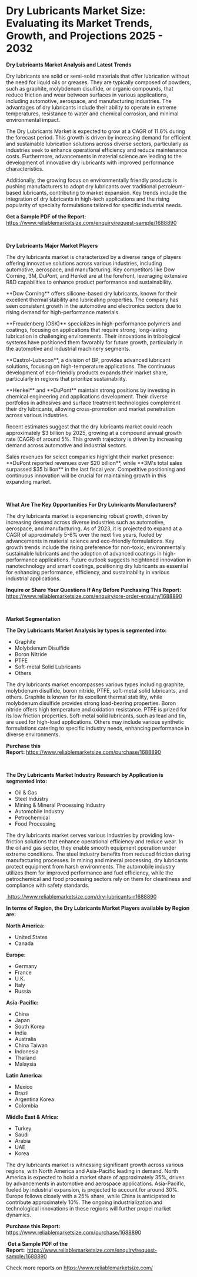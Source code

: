 <p><h1>Dry Lubricants Market Size: Evaluating its Market Trends, Growth, and Projections 2025 - 2032</h1></p><p><strong>Dry Lubricants Market Analysis and Latest Trends</strong></p>
<p><p>Dry lubricants are solid or semi-solid materials that offer lubrication without the need for liquid oils or greases. They are typically composed of powders, such as graphite, molybdenum disulfide, or organic compounds, that reduce friction and wear between surfaces in various applications, including automotive, aerospace, and manufacturing industries. The advantages of dry lubricants include their ability to operate in extreme temperatures, resistance to water and chemical corrosion, and minimal environmental impact.</p><p>The Dry Lubricants Market is expected to grow at a CAGR of 11.6% during the forecast period. This growth is driven by increasing demand for efficient and sustainable lubrication solutions across diverse sectors, particularly as industries seek to enhance operational efficiency and reduce maintenance costs. Furthermore, advancements in material science are leading to the development of innovative dry lubricants with improved performance characteristics. </p><p>Additionally, the growing focus on environmentally friendly products is pushing manufacturers to adopt dry lubricants over traditional petroleum-based lubricants, contributing to market expansion. Key trends include the integration of dry lubricants in high-tech applications and the rising popularity of specialty formulations tailored for specific industrial needs.</p></p>
<p><strong>Get a Sample PDF of the Report:&nbsp;</strong> <a href="https://www.reliablemarketsize.com/enquiry/request-sample/1688890?utm_campaign=2640&utm_medium=2&utm_source=Github&utm_content=ia&utm_term=02042025&utm_id=dry-lubricants">https://www.reliablemarketsize.com/enquiry/request-sample/1688890</a></p>
<p>&nbsp;</p>
<p><strong>Dry Lubricants Major Market Players</strong></p>
<p><p>The dry lubricants market is characterized by a diverse range of players offering innovative solutions across various industries, including automotive, aerospace, and manufacturing. Key competitors like Dow Corning, 3M, DuPont, and Henkel are at the forefront, leveraging extensive R&D capabilities to enhance product performance and sustainability.</p><p>**Dow Corning** offers silicone-based dry lubricants, known for their excellent thermal stability and lubricating properties. The company has seen consistent growth in the automotive and electronics sectors due to rising demand for high-performance materials. </p><p>**Freudenberg (OSK)** specializes in high-performance polymers and coatings, focusing on applications that require strong, long-lasting lubrication in challenging environments. Their innovations in tribological systems have positioned them favorably for future growth, particularly in the automotive and industrial machinery segments.</p><p>**Castrol-Lubecon**, a division of BP, provides advanced lubricant solutions, focusing on high-temperature applications. The continuous development of eco-friendly products expands their market share, particularly in regions that prioritize sustainability.</p><p>**Henkel** and **DuPont** maintain strong positions by investing in chemical engineering and applications development. Their diverse portfolios in adhesives and surface treatment technologies complement their dry lubricants, allowing cross-promotion and market penetration across various industries.</p><p>Recent estimates suggest that the dry lubricants market could reach approximately $3 billion by 2025, growing at a compound annual growth rate (CAGR) of around 5%. This growth trajectory is driven by increasing demand across automotive and industrial sectors.</p><p>Sales revenues for select companies highlight their market presence: **DuPont reported revenues over $20 billion**, while **3M's total sales surpassed $35 billion** in the last fiscal year. Competitive positioning and continuous innovation will be crucial for maintaining growth in this expanding market.</p></p>
<p>&nbsp;</p>
<p><strong>What Are The Key Opportunities For Dry Lubricants Manufacturers?</strong></p>
<p><p>The dry lubricants market is experiencing robust growth, driven by increasing demand across diverse industries such as automotive, aerospace, and manufacturing. As of 2023, it is projected to expand at a CAGR of approximately 5-6% over the next five years, fueled by advancements in material science and eco-friendly formulations. Key growth trends include the rising preference for non-toxic, environmentally sustainable lubricants and the adoption of advanced coatings in high-performance applications. Future outlook suggests heightened innovation in nanotechnology and smart coatings, positioning dry lubricants as essential for enhancing performance, efficiency, and sustainability in various industrial applications.</p></p>
<p><strong>Inquire or Share Your Questions If Any Before Purchasing This Report:</strong> <a href="https://www.reliablemarketsize.com/enquiry/pre-order-enquiry/1688890?utm_campaign=2640&utm_medium=2&utm_source=Github&utm_content=ia&utm_term=02042025&utm_id=dry-lubricants">https://www.reliablemarketsize.com/enquiry/pre-order-enquiry/1688890</a></p>
<p>&nbsp;</p>
<p><strong>Market Segmentation</strong></p>
<p><strong>The Dry Lubricants Market Analysis by types is segmented into:</strong></p>
<p><ul><li>Graphite</li><li>Molybdenum Disulfide</li><li>Boron Nitride</li><li>PTFE</li><li>Soft-metal Solid Lubricants</li><li>Others</li></ul></p>
<p><p>The dry lubricants market encompasses various types including graphite, molybdenum disulfide, boron nitride, PTFE, soft-metal solid lubricants, and others. Graphite is known for its excellent thermal stability, while molybdenum disulfide provides strong load-bearing properties. Boron nitride offers high temperature and oxidation resistance. PTFE is prized for its low friction properties. Soft-metal solid lubricants, such as lead and tin, are used for high-load applications. Others may include various synthetic formulations catering to specific industry needs, enhancing performance in diverse environments.</p></p>
<p><strong>Purchase this Report:&nbsp;</strong><a href="https://www.reliablemarketsize.com/purchase/1688890?utm_campaign=2640&utm_medium=2&utm_source=Github&utm_content=ia&utm_term=02042025&utm_id=dry-lubricants">https://www.reliablemarketsize.com/purchase/1688890</a></p>
<p>&nbsp;</p>
<p><strong>The Dry Lubricants Market Industry Research by Application is segmented into:</strong></p>
<p><ul><li>Oil & Gas</li><li>Steel Industry</li><li>Mining & Mineral Processing Industry</li><li>Automobile Industry</li><li>Petrochemical</li><li>Food Processing</li></ul></p>
<p><p>The dry lubricants market serves various industries by providing low-friction solutions that enhance operational efficiency and reduce wear. In the oil and gas sector, they enable smooth equipment operation under extreme conditions. The steel industry benefits from reduced friction during manufacturing processes. In mining and mineral processing, dry lubricants protect equipment from harsh environments. The automobile industry utilizes them for improved performance and fuel efficiency, while the petrochemical and food processing sectors rely on them for cleanliness and compliance with safety standards.</p></p>
<p><a href="https://www.reliablemarketsize.com/dry-lubricants-r1688890?utm_campaign=2640&utm_medium=2&utm_source=Github&utm_content=ia&utm_term=02042025&utm_id=dry-lubricants">&nbsp;https://www.reliablemarketsize.com/dry-lubricants-r1688890</a></p>
<p><strong>In terms of Region, the Dry Lubricants Market Players available by Region are:</strong></p>
<p>
    <p> <strong> North America: </strong>
        <ul>
            <li>United States</li>
            <li>Canada</li>
        </ul>
        </p> 
    <p> <strong> Europe: </strong>
        <ul>
            <li>Germany</li>
            <li>France</li>
            <li>U.K.</li>
            <li>Italy</li>
            <li>Russia</li>
        </ul>
        </p> 
    <p> <strong> Asia-Pacific: </strong>
        <ul>
            <li>China</li>
            <li>Japan</li>
            <li>South Korea</li>
            <li>India</li>
            <li>Australia</li>
            <li>China Taiwan</li>
            <li>Indonesia</li>
            <li>Thailand</li>
            <li>Malaysia</li>
        </ul>
        </p> 
    <p> <strong> Latin America: </strong>
        <ul>
            <li>Mexico</li>
            <li>Brazil</li>
            <li>Argentina Korea</li>
            <li>Colombia</li>
        </ul>
        </p> 
    <p> <strong> Middle East & Africa: </strong>
        <ul>
            <li>Turkey</li>
            <li>Saudi</li>
            <li>Arabia</li>
            <li>UAE</li>
            <li>Korea</li>
        </ul>
    </p>
    </p>
<p><p>The dry lubricants market is witnessing significant growth across various regions, with North America and Asia-Pacific leading in demand. North America is expected to hold a market share of approximately 35%, driven by advancements in automotive and aerospace applications. Asia-Pacific, fueled by industrial expansion, is projected to account for around 30%. Europe follows closely with a 25% share, while China is anticipated to contribute approximately 10%. The ongoing industrialization and technological innovations in these regions will further propel market dynamics.</p></p>
<p><strong>Purchase this Report: </strong><a href="https://www.reliablemarketsize.com/purchase/1688890?utm_campaign=2640&utm_medium=2&utm_source=Github&utm_content=ia&utm_term=02042025&utm_id=dry-lubricants">https://www.reliablemarketsize.com/purchase/1688890</a></p>
<p>&nbsp;<strong>Get a Sample PDF of the Report:&nbsp;&nbsp;</strong><a href="https://www.reliablemarketsize.com/enquiry/request-sample/1688890?utm_campaign=2640&utm_medium=2&utm_source=Github&utm_content=ia&utm_term=02042025&utm_id=dry-lubricants">https://www.reliablemarketsize.com/enquiry/request-sample/1688890</a></p>
<p><strong></strong></p>
<p>Check more reports on <a href="https://www.reliablemarketsize.com/?utm_campaign=2640&utm_medium=2&utm_source=Github&utm_content=ia&utm_term=02042025&utm_id=dry-lubricants">https://www.reliablemarketsize.com/</a></p>